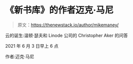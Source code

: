 # 《新书库》的作者迈克·马尼

> 原文：<https://thenewstack.io/author/mikemaney/>

云的诞生:温顿·瑟夫和 Linode 公司的 Christopher Aker 的问答

2021 年 6 月 3 日早上 6 点

作者:迈克·马尼